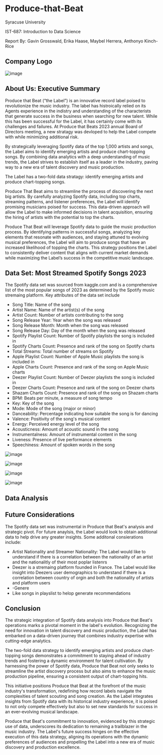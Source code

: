 # Produce-that-Beat
Syracuse University

IST-687: Introduction to Data Science

Report By: Gavin Grosswald, Erika Haase, Maybel Herrera, Anthonyo Kinch-Rice


## Company Logo

![image](https://github.com/ggrosswald/Produce-that-Beat/assets/150206089/a9dbd4ce-6f4c-4318-bb2e-cba9bf4a8499)


## About Us: Executive Summary

Produce that Beat (“the Label”) is an innovative record label poised to revolutionize the music industry. The label has histroically relied on its Agents experience in the indistry and understanding of the characterists that generate success in the business when searching for new talent. While this has been successful for the Label, it has certainly come with its challenges and failures. At Produce that Beats 2023 annual Board of Directors meeting, a new stratagy was devloped to help the Label compete with while minimizing additional risk.


By strategically leveraging Spotify data of the top 1,000 artists and songs, the Label aims to identify emerging artists and produce chart-topping songs. By combining data analytics with a deep understanding of music trends, the Label strives to establish itself as a leader in the industry, paving way to a new era of talent discovery and music production.


The Label has a two-fold data stratagy: identify emerging artists and produce chart-topping songs.


Produce That Beat aims to streamline the process of discovering the next big artists. By carefully analyzing Spotify data, including top charts, streaming patterns, and listener preferences, the Label will identify promising musicians poised for success. This data-driven approach will allow the Label to make informed decisions in talent acquisition, ensuring the hiring of artists with the potential to top the charts.


Produce That Beat will leverage Spotify data to guide the music production process. By identifying patterns in successful songs, analyzing key elements that resonate with audiences, and staying attuned to evolving musical preferences, the Label will aim to produce songs that have an increased likelihood of topping the charts. This strategy positions the Label to consistently deliver content that aligns with current market demands while maximizing the Label’s success in the competitive music landscape.


## Data Set: Most Streamed Spotify Songs 2023

The Spotify data set was sourced from kaggle.com and is a comprehensive list of the most popular songs of 2023 as determined by the Spotify music stremaing platform. Key attributes of the data set include

- Song Title: Name of the song
- Artist Name: Name of the artist(s) of the song
- Artist Count: Number of artists contributing to the song
- Song Release Year: Year when the song was released
- Song Release Month: Month when the song was released
- Song Release Day: Day of the month when the song was released
- Spotify Playlist Count: Number of Spotify playlists the song is included in
- Spotify Charts Count: Presence and rank of the song on Spotify charts
- Total Streams: Total number of streams on Spotify
- Apple Playlist Count: Number of Apple Music playlists the song is included in
- Apple Charts Count: Presence and rank of the song on Apple Music charts
- Deezer Playlist Count: Number of Deezer playlists the song is included in
- Deezer Charts Count: Presence and rank of the song on Deezer charts
- Shazam Charts Count: Presence and rank of the song on Shazam charts
- BPM: Beats per minute, a measure of song tempo
- Key: Key of the song
- Mode: Mode of the song (major or minor)
- Danceability: Percentage indicating how suitable the song is for dancing
- Valence: Positivity of the song's musical content
- Energy: Perceived energy level of the song
- Acousticness: Amount of acoustic sound in the song
- Instrumentalness: Amount of instrumental content in the song
- Liveness: Presence of live performance elements
- Speechiness: Amount of spoken words in the song

![image](https://github.com/ggrosswald/Produce-that-Beat/assets/150206089/e5879290-edc3-42a4-8dc9-f587b31e10ba)

![image](https://github.com/ggrosswald/Produce-that-Beat/assets/150206089/7c0e6053-9892-4594-8a23-dc4ee216e596)

![image](https://github.com/ggrosswald/Produce-that-Beat/assets/150206089/025505cf-abcb-4c29-aa17-1c143cb27401)

![image](https://github.com/ggrosswald/Produce-that-Beat/assets/150206089/71d7a976-165d-47e8-afb4-eebc04cbf627)

## Data Analysis



## Future Considerations

The Spotify data set was instrumental in Produce that Beat's analysis and strategic pivot. For future anaylsis, the Label would look to obtain additional data to help drive any greater insights. Some additonal consierations include:

- Artist Nationality and Streamer Nationality: The Label would like to understand if there is a correlation between the nationality of an artist and the nationalitly of their most poplar listenrs
- Deezer is a stremaing platform founded in France. The Label would like insight into Deezers user demographics to understand if there is a correlation between country of orgin and both the nationality of artists and platform users
- -Genere
- Like songs in playslist to helop generate recommendations


## Conclusion

The strategic integration of Spotify data analysis into Produce that Beat's operations marks a pivotal moment in the label's evolution. Recognizing the need for innovation in talent discovery and music production, the Label has embarked on a data-driven journey that combines industry expertise with cutting-edge analytics.


The two-fold data strategy to identify emerging artists and produce chart-topping songs demonstrates a commitment to staying ahead of industry trends and fostering a dynamic environment for talent cultivation. By harnessing the power of Spotify data, Produce that Beat not only seeks to streamline the artist discovery process but also aims to enhance the music production pipeline, ensuring a consistent output of chart-topping hits.


This initiative positions Produce that Beat at the forefront of the music industry's transformation, redefining how record labels navigate the complexities of talent scouting and song creation. As the Label integrates insights from Spotify data with its historical industry experience, it is poised to not only compete effectively but also to set new standards for success in an ever-evolving musical landscape.


Produce that Beat's commitment to innovation, evidenced by this strategic use of data, underscores its dedication to remaining a trailblazer in the music industry. The Label's future success hinges on the effective execution of this data strategy, aligning its operations with the dynamic preferences of audiences and propelling the Label into a new era of music discovery and production excellence.

